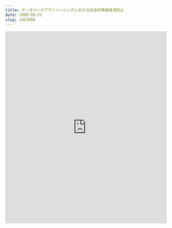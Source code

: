 ```yaml
---
title: データベースアウトソーシングにおける社会的情報漏洩防止
date: 2008-09-21
slug: idb2008
---
```

<iframe class="scribd_iframe_embed" src="https://www.scribd.com/embeds/114581759/content?start_page=1&view_mode=scroll&access_key=key-1kanw1ln0b8q2n2y1zr8&show_recommendations=true" data-auto-height="false" data-aspect-ratio="0.7074509803921568" scrolling="no" id="doc_60911" width="100%" height="600" frameborder="0"></iframe>
